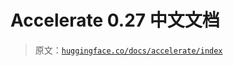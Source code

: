 # Accelerate 0.27 中文文档

> 原文：[`huggingface.co/docs/accelerate/index`](https://huggingface.co/docs/accelerate/index)
